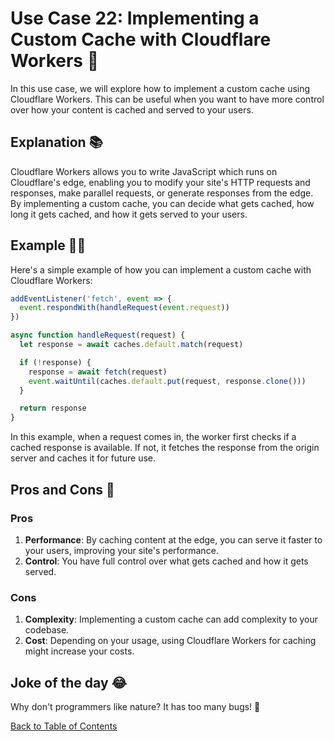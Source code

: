 # Use Case 22: Implementing a Custom Cache with Cloudflare Workers 🚀

In this use case, we will explore how to implement a custom cache using Cloudflare Workers. This can be useful when you want to have more control over how your content is cached and served to your users.

## Explanation 📚

Cloudflare Workers allows you to write JavaScript which runs on Cloudflare's edge, enabling you to modify your site's HTTP requests and responses, make parallel requests, or generate responses from the edge. By implementing a custom cache, you can decide what gets cached, how long it gets cached, and how it gets served to your users.

## Example 🧑‍💻

Here's a simple example of how you can implement a custom cache with Cloudflare Workers:

```javascript
addEventListener('fetch', event => {
  event.respondWith(handleRequest(event.request))
})

async function handleRequest(request) {
  let response = await caches.default.match(request)

  if (!response) {
    response = await fetch(request)
    event.waitUntil(caches.default.put(request, response.clone()))
  }

  return response
}
```

In this example, when a request comes in, the worker first checks if a cached response is available. If not, it fetches the response from the origin server and caches it for future use.

## Pros and Cons 🏁

### Pros

1. **Performance**: By caching content at the edge, you can serve it faster to your users, improving your site's performance.
2. **Control**: You have full control over what gets cached and how it gets served.

### Cons

1. **Complexity**: Implementing a custom cache can add complexity to your codebase.
2. **Cost**: Depending on your usage, using Cloudflare Workers for caching might increase your costs.

## Joke of the day 😂

Why don't programmers like nature? It has too many bugs! 🐞

[Back to Table of Contents](./table_of_contents.md)